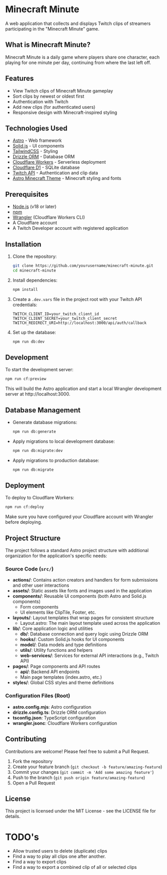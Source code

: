 # Minecraft Minute

A web application that collects and displays Twitch clips of streamers participating in the "Minecraft Minute" game.

## What is Minecraft Minute?

Minecraft Minute is a daily game where players share one character, each playing for one minute per day, continuing from where the last left off.

## Features

- View Twitch clips of Minecraft Minute gameplay
- Sort clips by newest or oldest first
- Authentication with Twitch
- Add new clips (for authenticated users)
- Responsive design with Minecraft-inspired styling

## Technologies Used

- [Astro](https://astro.build/) - Web framework
- [Solid.js](https://www.solidjs.com/) - UI components
- [TailwindCSS](https://tailwindcss.com/) - Styling
- [Drizzle ORM](https://orm.drizzle.team/) - Database ORM
- [Cloudflare Workers](https://workers.cloudflare.com/) - Serverless deployment
- [Cloudflare D1](https://developers.cloudflare.com/d1/) - SQLite database
- [Twitch API](https://dev.twitch.tv/docs/api/) - Authentication and clip data
- [Astro Minecraft Theme](https://github.com/BryceRussell/astro-minecraft-theme) - Minecraft styling and fonts

## Prerequisites

- [Node.js](https://nodejs.org/) (v18 or later)
- [npm](https://www.npmjs.com/)
- [Wrangler](https://developers.cloudflare.com/workers/wrangler/) (Cloudflare Workers CLI)
- A Cloudflare account
- A Twitch Developer account with registered application

## Installation

1. Clone the repository:
   ```bash
   git clone https://github.com/yourusername/minecraft-minute.git
   cd minecraft-minute
   ```

2. Install dependencies:
   ```bash
   npm install
   ```

3. Create a `.dev.vars` file in the project root with your Twitch API credentials:
   ```
   TWITCH_CLIENT_ID=your_twitch_client_id
   TWITCH_CLIENT_SECRET=your_twitch_client_secret
   TWITCH_REDIRECT_URI=http://localhost:3000/api/auth/callback
   ```

4. Set up the database:
   ```bash
   npm run db:dev
   ```

## Development

To start the development server:

```bash
npm run cf:preview
```

This will build the Astro application and start a local Wrangler development server at http://localhost:3000.

## Database Management

- Generate database migrations:
  ```bash
  npm run db:generate
  ```

- Apply migrations to local development database:
  ```bash
  npm run db:migrate:dev
  ```

- Apply migrations to production database:
  ```bash
  npm run db:migrate
  ```

## Deployment

To deploy to Cloudflare Workers:

```bash
npm run cf:deploy
```

Make sure you have configured your Cloudflare account with Wrangler before deploying.

## Project Structure

The project follows a standard Astro project structure with additional organization for the application's specific needs:

### Source Code (`src/`)

- **actions/**: Contains action creators and handlers for form submissions and other user interactions
- **assets/**: Static assets like fonts and images used in the application
- **components/**: Reusable UI components (both Astro and Solid.js components)
  - Form components
  - UI elements like ClipTile, Footer, etc.
- **layouts/**: Layout templates that wrap pages for consistent structure
  - Layout.astro: The main layout template used across the application
- **lib/**: Core application logic and utilities
  - **db/**: Database connection and query logic using Drizzle ORM
  - **hooks/**: Custom Solid.js hooks for UI components
  - **model/**: Data models and type definitions
  - **utils/**: Utility functions and helpers
  - **web-services/**: Services for external API interactions (e.g., Twitch API)
- **pages/**: Page components and API routes
  - **api/**: Backend API endpoints
  - Main page templates (index.astro, etc.)
- **styles/**: Global CSS styles and theme definitions

### Configuration Files (Root)

- **astro.config.mjs**: Astro configuration
- **drizzle.config.ts**: Drizzle ORM configuration
- **tsconfig.json**: TypeScript configuration
- **wrangler.jsonc**: Cloudflare Workers configuration

## Contributing

Contributions are welcome! Please feel free to submit a Pull Request.

1. Fork the repository
2. Create your feature branch (`git checkout -b feature/amazing-feature`)
3. Commit your changes (`git commit -m 'Add some amazing feature'`)
4. Push to the branch (`git push origin feature/amazing-feature`)
5. Open a Pull Request

## License

This project is licensed under the MIT License - see the LICENSE file for details.



# TODO's

- Allow trusted users to delete (duplicate) clips
- Find a way to play all clips one after another.
- Find a way to export clips
- Find a way to export a combined clip of all or selected clips
